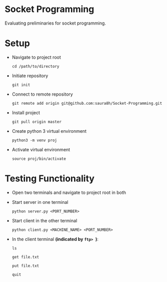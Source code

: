 # Socket Programming

Evaluating preliminaries for socket programming.

# Setup

+ Navigate to project root

    `cd /path/to/directory`

+ Initiate repository

    `git init`

+ Connect to remote repository

    `git remote add origin git@github.com:saura8h/Socket-Programming.git`

+ Install project

    `git pull origin master`

+ Create python 3 virtual environment

    `python3 -m venv proj`

+ Activate virtual environment

    `source proj/bin/activate`

# Testing Functionality

+ Open two terminals and navigate to project root in both

+ Start server in one terminal

    `python server.py <PORT_NUMBER>`

+ Start client in the other terminal

    `python client.py <MACHINE_NAME> <PORT_NUMBER>`

+ In the client terminal **(indicated by `ftp> `)**:

    `ls`

    `get file.txt`

    `put file.txt`

    `quit`
